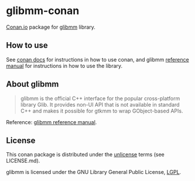 # glibmm-conan

[Conan.io](https://www.conan.io/) package for [glibmm][glibmm_manual] library.

## How to use

See [conan docs](http://docs.conan.io/en/latest/) for instructions in how to use conan, and
glibmm [reference manual][glibmm_manual] for instructions in how to use the library.


## About glibmm

> glibmm is the official C++ interface for the popular cross-platform library Glib.
> It provides non-UI API that is not available in standard C++ and makes it possible for gtkmm to wrap GObject-based APIs.

Reference: [glibmm reference manual][glibmm_manual].


## License

This conan package is distributed under the [unlicense](http://unlicense.org/) terms (see LICENSE.md).

glibmm is licensed under the GNU Library General Public License, [LGPL](http://www.gnu.org/copyleft/lgpl.html).


[glibmm_manual]: https://developer.gnome.org/glibmm/stable/
